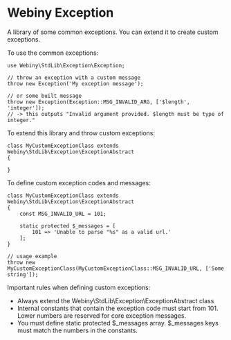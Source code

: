 Webiny Exception
================

A library of some common exceptions. You can extend it to create custom exceptions.

To use the common exceptions:

    use Webiny\StdLib\Exception\Exception;

    // throw an exception with a custom message
    throw new Exception('My exception message');

    // or some built message
    throw new Exception(Exception::MSG_INVALID_ARG, ['$length', 'integer']);
    // -> this outputs "Invalid argument provided. $length must be type of integer."


To extend this library and throw custom exceptions:

    class MyCustomExceptionClass extends Webiny\StdLib\Exception\ExceptionAbstract
    {

    }


To define custom exception codes and messages:

    class MyCustomExceptionClass extends Webiny\StdLib\Exception\ExceptionAbstract
    {
        const MSG_INVALID_URL = 101;

    	static protected $_messages = [
    		101 => 'Unable to parse "%s" as a valid url.'
    	];
    }

    // usage example
    throw new MyCustomExceptionClass(MyCustomExceptionClass::MSG_INVALID_URL, ['Some string']);


Important rules when defining custom exceptions:
- Always extend the Webiny\StdLib\Exception\ExceptionAbstract class
- Internal constants that contain the exception code must start from 101. Lower numbers are reserved for core exception messages.
- You must define static protected $_messages array. $_messages keys must match the numbers in the constants.